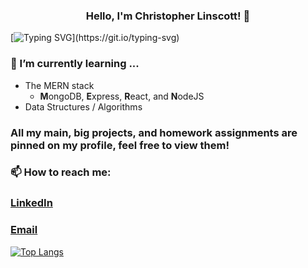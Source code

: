 <h3 align="center">Hello, I'm Christopher Linscott! 👋</h3> 

[![Typing SVG](https://readme-typing-svg.herokuapp.com?font=Inter&size=40&duration=6000&center=true&width=2000&height=100&lines=I'm+a+third+year+Computer+Science+student.;I'm+a+guitarist.;I'm+an+avid+fan+of+basketball%2C+volleyball%2C+and+hiking.)](https://git.io/typing-svg)

<h3 align="left">🌱 I’m currently learning ...</h3>

- The MERN stack
  - **M**ongoDB, **E**xpress, **R**eact, and **N**odeJS
- Data Structures / Algorithms

<h3>All my main, big projects, and homework assignments are pinned on my profile, feel free to view them!</h3>

<h3> 📫 How to reach me: </h3> 

<h3><a href="https://www.linkedin.com/in/christopher-linscott-1b234944/">LinkedIn</a></h3>
<h3><a href="mailto:clinscott@oxy.edu">Email</a></h3>



[![Top Langs](https://github-readme-stats.vercel.app/api/top-langs/?username=linschris&layout=compact&theme=vision-friendly-dark&hide_border=true)](https://github.com/anuraghazra/github-readme-stats)


<!--
**linschris/linschris** is a ✨ _special_ ✨ repository because its `README.md` (this file) appears on your GitHub profile.

Here are some ideas to get you started:

- 🔭 I’m currently working on ...
- 🌱 I’m currently learning ...
- 👯 I’m looking to collaborate on ...
- 🤔 I’m looking for help with ...
- 💬 Ask me about ...
- 📫 How to reach me: ...
- 😄 Pronouns: ...
- ⚡ Fun fact: ...
-->


